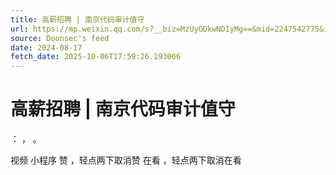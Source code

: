 ```yaml
---
title: 高薪招聘 | 南京代码审计值守
url: https://mp.weixin.qq.com/s?__biz=MzUyODkwNDIyMg==&mid=2247542775&idx=4&sn=f4d46631e491ba315816da2d0636259f
source: Doonsec's feed
date: 2024-08-17
fetch_date: 2025-10-06T17:59:26.193066
---
```


# 高薪招聘 | 南京代码审计值守

：
，
。

视频
小程序
赞
，轻点两下取消赞
在看
，轻点两下取消在看